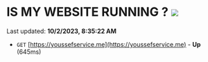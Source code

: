# IS MY WEBSITE RUNNING ? [![](https://img.shields.io/static/v1?label=Sponsor&message=%E2%9D%A4&logo=GitHub&color=%23fe8e86)](https://github.com/sponsors/<username>)

Last updated: **10/2/2023, 8:35:22 AM**

- `GET` [https://youssefservice.me](https://youssefservice.me) - **Up** (645ms)

